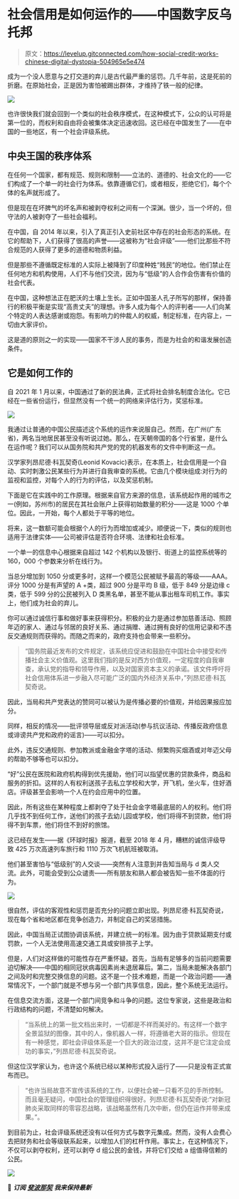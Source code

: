 # 社会信用是如何运作的——中国数字反乌托邦

> 原文：<https://levelup.gitconnected.com/how-social-credit-works-chinese-digital-dystopia-504965e5e474>

成为一个没人愿意与之打交道的弃儿是古代最严重的惩罚。几千年前，这是死前的折磨。在原始社会，正是因为害怕被踢出群体，才维持了铁一般的纪律。

![](img/c54dd2436b6db8f932093872dc4f5eb2.png)

也许很快我们就会回到一个类似的社会秩序模式，在这种模式下，公众的认可将是第一位的，而权利和自由将会被集体决定迅速收回。这已经在中国发生了——在中国的一些地区，有一个社会评级系统。

## 中央王国的秩序体系

在任何一个国家，都有规范、规则和限制——立法的、道德的、社会文化的——它们构成了一个单一的社会行为体系。依靠遵循它们，或者相反，拒绝它们，每个个体的名声就形成了。

但是现在在坏脾气的坏名声和被剥夺权利之间有一个深渊。很少，当一个坏的，但守法的人被剥夺了一些社会福利。

在中国，自 2014 年以来，引入了真正引入史前社区中存在的社会形态的系统。在它的帮助下，人们获得了很高的声誉——这被称为“社会评级”——他们比那些不符合规范的人获得了更多的道德和物质利益。

但是那些不遵循既定标准的人实际上被降到了印度种姓“贱民”的地位。他们禁止在任何地方和机构使用，人们不与他们交流，因为与“低级”的人合作会伤害有价值的社会代表。

在中国，这种想法正在肥沃的土壤上生长。正如中国圣人孔子所写的那样，保持善行的积极平衡是实现“高贵丈夫”的理想。许多人成为每个人的评判者——人们向某个特定的人表达感谢或抱怨。有影响力的仲裁人的权威，制定标准，在内容上，一切由大家评价。

这是道的原则之一的实现——国家不干涉人民的事务，而是为社会的和谐发展创造条件。

## 它是如何工作的

自 2021 年 1 月以来，中国通过了新的民法典，正式将社会排名制度合法化。它已经在一些省份运行，但显然没有一个统一的网络来评估行为，奖惩标准。

![](img/2238cb6da83de551f256fb41137fb41b.png)

我通过让普通的中国公民描述这个系统的运作来说服自己。然而，在广州(广东省)，两名当地居民甚至没有听说过她。那么，在天朝帝国的各个行省里，是什么在运作呢？我们可以从国务院和共产党的党的机器发布的文件中判断这一点。

汉学家列昂尼德·科瓦契奇(Leonid Kovacic)表示，在本质上，社会信用是一个自动、实时刺激公民某些行为并进行自我审查的系统。它由几个模块组成:对行为的监视和监控，对每个人的行为的评估，以及奖惩机制。

下面是它在实践中的工作原理。根据来自官方来源的信息，该系统起作用的城市之一(例如，苏州市)的居民在其社会账户上获得初始数量的积分——这是 1000 个单位。因此，一开始，每个人都处于平等的地位。

将来，这一数额可能会根据个人的行为而增加或减少。顺便说一下，类似的规则也适用于法律实体——公司被评估是否符合环境、法律和社会标准。

一个单一的信息中心根据来自超过 142 个机构以及银行、街道上的监控系统等的 160，000 个参数来分析在线行为。

当总分增加到 1050 分或更多时，这样一个模范公民被赋予最高的等级——AAA。评分 1000 分是有声望的 A +类，超过 900 分是平均 B 级，低于 849 分是边缘 c 类，低于 599 分的公民被列入 D 类黑名单，甚至不能从事出租车司机工作。事实上，他们成为社会的弃儿。

你可以通过诚信行事和做好事来获得积分。积极的业力是通过参加慈善活动、照顾年迈的家人、通过与邻居的良好关系、通过捐赠、通过拥有良好的信用记录和不违反交通规则而获得的。而随之而来的，政府支持也会带来一些积分。

> “国务院最近发布的文件规定，该系统应促进和鼓励在中国社会中接受和传播社会主义价值观。这里我们指的是反对西方价值观，一定程度的自我审查，承认党的指导和领导作用，以及对国家资本主义的承诺。该文件呼吁将社会信用体系进一步融入尽可能广泛的国内外经济关系中，”列昂尼德·科瓦契奇说。

因此，当局和共产党表达的赞同可以被认为是传播必要的价值观，并给因果报应加分。

同样，相反的情况——批评领导层或反对派活动(参与抗议活动、传播反政府信息或诽谤共产党和政府的谣言)——可以扣分。

此外，违反交通规则、参加教派或金融金字塔的活动、频繁购买烟酒或对年迈父母的帮助不够等也可以扣分。

“好”公民在医院和政府机构得到优先援助，他们可以指望优惠的贷款条件，商品和服务的折扣。这样的人有权利送孩子去私立学校和大学，开飞机，坐火车，住好酒店。评级甚至会影响一个人在约会应用中的位置。

因此，所有这些在某种程度上都剥夺了处于社会金字塔最底层的人的权利。他们将几乎找不到任何工作，送他们的孩子去幼儿园或学校，他们将得不到贷款，他们将得不到车票，他们将住不到好的旅馆。

这已经在发生——据《环球时报》报道，截至 2018 年 4 月，糟糕的诚信评级导致 425 万次高速列车旅行和 1110 万次飞机航班被取消。

他们甚至害怕与“低级别”的人交谈——突然有人注意到并告知当局与 d 类人交流。此外，可能会受到公众谴责——所有朋友和熟人都会被告知一些不体面的行为。

![](img/adfb9392a07f8a68aafed655ae3ea131.png)

很自然，评估的客观性和惩罚是否充分的问题立即出现。列昂尼德·科瓦契奇说，现在每个省和地区都在竞争创造力，并制定自己的奖惩措施。

因此，中国当局正试图协调该系统，并建立统一的标准。因为由于贷款延期支付或罚款，一个人无法使用高速交通工具或安排孩子上学。

但是，人们对这样做的可能性存在严重怀疑。首先，当局有足够多的当前问题需要迫切解决——中国的相同冠状病毒因素尚未退居幕后。第二，当局未能解决各部门之间及时和完整交换信息的问题。这不是一个技术难题，而是一个政治问题——通常情况下，一个部门就是不想与另一个部门共享信息，因此，整个系统无法运行。

在信息交流方面，这是一个部门间竞争和斗争的问题。这位专家说，这些是政治和行政结构的问题，不清楚如何解决。

> “当系统上的第一批文档出来时，一切都是不祥而美好的。有这样一个数字全景监狱的图像，其中的人，像机器人一样，将遵循老大哥的指示。但现在有一种感觉，即社会评级体系是一个巨大的政治过度，这并不是它注定会成功的事实，”列昂尼德·科瓦契奇说。

但这位汉学家认为，也许这个系统已经以某种形式投入运行了——只是没有正式宣布而已。

> “也许当局故意不宣传该系统的工作，以便社会被一只看不见的手所控制。而且毫无疑问，中国社会的管理组织得很好。列昂尼德·科瓦契奇说:“对新冠肺炎采取同样的零容忍战略，该战略虽然有几次中断，但仍在运作并带来成果。”。

到目前为止，社会评级系统还没有以任何方式与数字元集成。然而，没有人会费心去把财务和社会等级联系起来，以增加人们的杠杆作用。事实上，在这种情况下，不仅可以剥夺权利，还可以剥夺 d 组公民的金钱，并将它们交给 a 组值得信赖的公民。

![](img/b47494d0b59dac8d10b736fccc4d098b.png)

📰 ***订阅*** [***斐波那契***](https://medium.com/@unclefibonacci) ***我来保持最新***